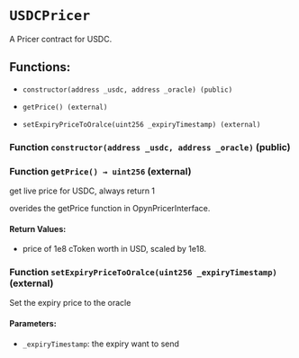 # `USDCPricer`

A Pricer contract for USDC.

## Functions:

- `constructor(address _usdc, address _oracle) (public)`

- `getPrice() (external)`

- `setExpiryPriceToOralce(uint256 _expiryTimestamp) (external)`

### Function `constructor(address _usdc, address _oracle)` (public)

### Function `getPrice() → uint256` (external)

get live price for USDC, always return 1

overides the getPrice function in OpynPricerInterface.

#### Return Values:

- price of 1e8 cToken worth in USD, scaled by 1e18.

### Function `setExpiryPriceToOralce(uint256 _expiryTimestamp)` (external)

Set the expiry price to the oracle

#### Parameters:

- `_expiryTimestamp`: the expiry want to send
